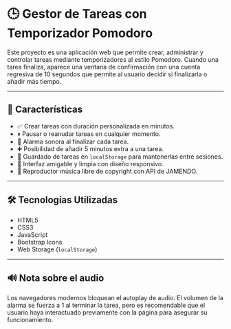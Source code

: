 # 🕒 Gestor de Tareas con Temporizador Pomodoro

Este proyecto es una aplicación web que permite crear, administrar y controlar tareas mediante temporizadores al estilo Pomodoro. Cuando una tarea finaliza, aparece una ventana de confirmación con una cuenta regresiva de 10 segundos que permite al usuario decidir si finalizarla o añadir más tiempo.

---

## 🚀 Características

- ✅ Crear tareas con duración personalizada en minutos.
- ⏸ Pausar o reanudar tareas en cualquier momento.
- 🔔 Alarma sonora al finalizar cada tarea.
- ➕ Posibilidad de añadir 5 minutos extra a una tarea.
- 💾 Guardado de tareas en `localStorage` para mantenerlas entre sesiones.
- 🧼 Interfaz amigable y limpia con diseño responsivo.
- 🎵 Reproductor música libre de copyright con API de JAMENDO. 

---

## 🛠️ Tecnologías Utilizadas

- HTML5
- CSS3
- JavaScript
- Bootstrap Icons
- Web Storage (`localStorage`)

---

## 🔊 Nota sobre el audio

Los navegadores modernos bloquean el autoplay de audio. El volumen de la alarma se fuerza a 1 al terminar la tarea, pero es recomendable que el usuario haya interactuado previamente con la página para asegurar su funcionamiento.
